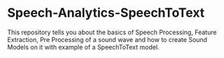 # Speech-Analytics-SpeechToText
This repository tells you about the basics of Speech Processing, Feature Extraction, Pre Processing of a sound wave and how to create Sound Models on it with example of a SpeechToText model.
